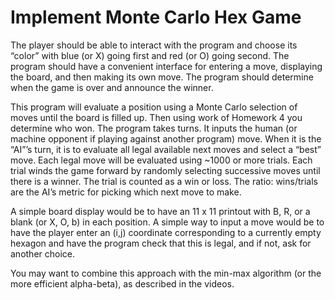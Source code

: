 # Implement Monte Carlo Hex Game

The player should be able to interact with the program and choose its “color” with blue (or X) going first and red (or O) going second. The program should have a convenient interface for entering a move, displaying the board, and then making its own move. The program should determine when the game is over and announce the winner. 

This program will evaluate a position using a Monte Carlo selection of moves until the board is filled up. Then using work of Homework 4 you determine who won.  The program takes turns. It inputs the human (or machine opponent if playing against another program) move. When it is the “AI”’s turn, it is to evaluate all legal available next moves and select a “best” move.  Each legal move will be evaluated using  ~1000 or more trials. Each trial winds the game forward by randomly selecting successive moves until there is a winner. The trial is counted as a win or loss. The ratio: wins/trials are the AI’s metric for picking which next move to make.

A simple board display would be to have an 11 x 11 printout with B, R, or a blank (or X, O, b) in each position. A simple way to input a move would be to have the player enter an (i,j) coordinate corresponding to a currently empty hexagon and have the program check that this is legal, and if not, ask for another choice.

You may want to combine this approach with the min-max algorithm (or the more efficient alpha-beta), as described in the videos.
